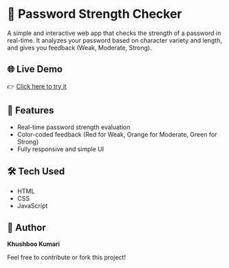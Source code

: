 # 🔐 Password Strength Checker

A simple and interactive web app that checks the strength of a password in real-time. It analyzes your password based on character variety and length, and gives you feedback (Weak, Moderate, Strong).

## 🌐 Live Demo
👉 [Click here to try it](https://khushbu889.github.io/password-checker/)

## 🚀 Features
- Real-time password strength evaluation
- Color-coded feedback (Red for Weak, Orange for Moderate, Green for Strong)
- Fully responsive and simple UI

## 🛠️ Tech Used
- HTML
- CSS
- JavaScript


## 🤍 Author
**Khushboo Kumari**

Feel free to contribute or fork this project!
